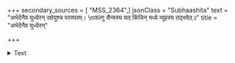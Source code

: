 +++
secondary_sources = [ "MSS_2364",]
jsonClass = "Subhaashita"
text = "अभेदेनैव युध्येरन् रक्षेयुश्च परस्परम्।  \nफल्गु सैन्यस्य यत् किंचिन् मध्ये व्यूहस्य तद्भवेत्॥"
title = "अभेदेनैव युध्येरन्"

+++

<details><summary>Text</summary>

अभेदेनैव युध्येरन् रक्षेयुश्च परस्परम्।  
फल्गु सैन्यस्य यत् किंचिन् मध्ये व्यूहस्य तद्भवेत्॥
</details>
